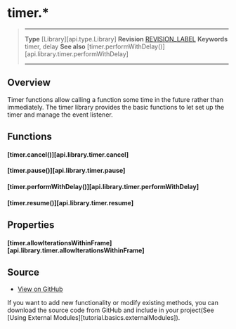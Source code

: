 
# timer.*

> --------------------- ------------------------------------------------------------------------------------------
> __Type__              [Library][api.type.Library]
> __Revision__          [REVISION_LABEL](REVISION_URL)
> __Keywords__          timer, delay
> __See also__          [timer.performWithDelay()][api.library.timer.performWithDelay]
> --------------------- ------------------------------------------------------------------------------------------

## Overview

Timer functions allow calling a function some time in the future rather than immediately. The timer library provides the basic functions to let set up the timer and manage the event listener.


## Functions

#### [timer.cancel()][api.library.timer.cancel]

#### [timer.pause()][api.library.timer.pause]

#### [timer.performWithDelay()][api.library.timer.performWithDelay]

#### [timer.resume()][api.library.timer.resume]

## Properties

#### [timer.allowIterationsWithinFrame][api.library.timer.allowIterationsWithinFrame]

## Source

* [View on GitHub](https://github.com/coronalabs/framework-timer)

If you want to add new functionality or modify existing methods, you can download the source code from GitHub and include in your project(See [Using External Modules][tutorial.basics.externalModules]).
